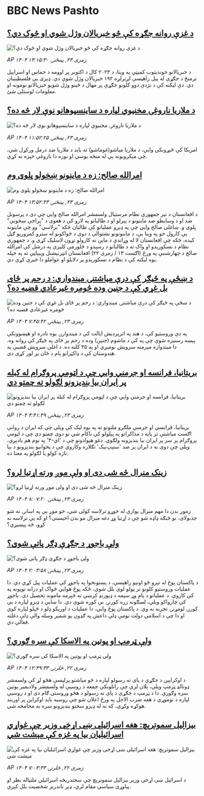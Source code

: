 # BBC News Pashto## [د غزې روانه جګړه کې څو خبريالان وژل شوي او څوک دي؟](https://www.bbc.com/pashto/articles/cedv5pv1416o?at_medium=RSS&at_campaign=rss?at_campaign=githubrss)![د غزې روانه جګړه کې څو خبريالان وژل شوي او څوک دي؟](https://ichef.bbci.co.uk/ace/ws/240/cpsprodpb/865e/live/9f40d830-7910-11f0-8071-1788c7e8ae0e.jpg)_AP ۱۴۰۴ زمری ۲۳, پينځنۍ ۱۳:۱۵:۳۰_د خبریالانو خونديتوب کمېټې په وینا، د ۲۰۲۳ کال د اکتوبر پر اوومه د حماس او اسراییل ترمنځ د جګړې له پیل راهیسې لږترلږه ۱۹۲ خبریالان وژل شوي دي. ډېری یې فلسطینیان دي. دې لیکنه کې د نژدې دوو کلونو جګړې پر مهال د ځينو وژل شويو خبريالانو نومونه او معلومات لوستلی شئ.## [د ملاریا ناروغۍ مخنیوي لپاره د ساینسپوهانو نوې لار څه ده؟](https://www.bbc.com/pashto/articles/c0ep9v8j3q1o?at_medium=RSS&at_campaign=rss?at_campaign=githubrss)![د ملاریا ناروغۍ مخنیوي لپاره د ساینسپوهانو نوې لار څه ده؟](https://ichef.bbci.co.uk/ace/ws/240/cpsprodpb/8f48/live/0b402390-580c-11f0-9074-8989d8c97d87.jpg)_AP ۱۴۰۴ زمری ۲۳, پينځنۍ ۱۱:۵۲:۲۵_امریکا کې څېړونکي وايي، د ملاریا میاشو(غوماشو) ته باید د ملاریا ضد درمل ورکړل شي، چې مېکروبونه یې له منځه یوسي او نوره دا ناروغي خپره نه کړي.## [امرالله صالح: زه د ماینونو ښخولو پلوی وم](https://www.bbc.com/pashto/articles/cm21l92n1x5o?at_medium=RSS&at_campaign=rss?at_campaign=githubrss)![امرالله صالح: زه د ماینونو ښخولو پلوی وم](https://ichef.bbci.co.uk/ace/ws/240/cpsprodpb/afb7/live/d0ac43f0-7915-11f0-a20f-3b86f375586a.jpg)_AP ۱۴۰۴ زمری ۲۳, پينځنۍ ۱۳:۵۲:۴۳_د افغانستان د تېر جمهوري نظام مرستیال ولسمشر امرالله صالح وايي چې دی د پرسونل ضد او د وسایطو ضد ماینونو د پېرلو او د طالبانو په لارو کې د هغوی د "پراخې ښخونې" پلوی و.
ښاغلی صالح وايي چې په ډېرو عملیاتو کې طالبان ځکه "برلاسي" وو چې ماینونه یې کارول خو په وینا یې، د ماینونونو نشتوالی د دوی د ځواکونو له سترو کمزوریو ګڼل کېده، ځکه چې افغانستان لا له وړاندې د ماین نه کارولو تړون لاسلیک کړی و.
د جمهوري نظام د نسکورېدو او واک ته د طالبانو د رسېدو د څلورمې کليزې په درشل کې امرالله صالح د چهارشنبې په ورځ (اګست ۱۳ / زمری ۲۲) افغانستان انټرنېشنل وېبپاڼې ته په خپله یوه لیکنه کې د نظام د نسکورېدو پر دلایلو او عواملو دا خبرې کړې دي.## [د ښځې په ځیګر کې درې میاشتنۍ مېندواري: د رحم پر ځای بل غړي کې د جنین وده څومره غیرعادي قضیه ده؟](https://www.bbc.com/pashto/articles/c0ql7xdx8xpo?at_medium=RSS&at_campaign=rss?at_campaign=githubrss)![د ښځې په ځیګر کې درې میاشتنۍ مېندواري: د رحم پر ځای بل غړي کې د جنین وده څومره غیرعادي قضیه ده؟](https://ichef.bbci.co.uk/ace/ws/240/cpsprodpb/7538/live/c3539730-78e3-11f0-a975-cb151ca452f4.jpg)_AP ۱۴۰۴ زمری ۲۳, پينځنۍ ۷:۴۵:۴۲_په دې وروستیو کې، د هند په اترپردیش ایالت کې د میندوارۍ یوه نادره او هیښوونکې پېښه رسنیزه شوې چې په کې د ماشوم (جنین) وده د رحم پر ځای په ځیګر کې روانه وه.
دا میندواره مېرمنه سرویش نومېږي او په ۳۵ کلنه ده.
د اغلې سرویش قضیې په هندوستان کې د ډاکټرانو پام د ځان پر لور کړی دی.## [بریتانیا، فرانسه او جرمني وايي چې د اټومي پروګرام له کبله پر ایران بیا بندیزونو لګولو ته چمتو دي](https://www.bbc.com/pashto/articles/cn84vrydd0mo?at_medium=RSS&at_campaign=rss?at_campaign=githubrss)![بریتانیا، فرانسه او جرمني وايي چې د اټومي پروګرام له کبله پر ایران بیا بندیزونو لګولو ته چمتو دي](https://ichef.bbci.co.uk/ace/ws/240/cpsprodpb/2435/live/bb2bc5a0-7820-11f0-a975-cb151ca452f4.jpg)_AP ۱۴۰۴ زمری ۲۳, پينځنۍ ۴:۴۱:۴۹_بریتانیا، فرانسې او جرمني ملګرو ملتونو ته په یوه لیک کې ویلي چې که ایران د روانې اګست میاشتې تر پایه د مذاکراتو په پیلولو کې ناکام شي نو دوی چمتو دي چې د اټومي پروګرام پر سر پر ایران بیا بندیزونه ولګوي.
دغو هېوادونو چې د 'اي-‌۳' په نوم هم یادېږي، ویلي چې دوی به د ایران پر ضد 'سنېپ‌بېک' تګلاره وکاروي چې د پخوانیو بندیزونو د بیا تازه کولو یا لګولو په معنا ده.‌## [ زینک منرال څه شی دی او ولې موږ ورته اړتیا لرو؟](https://www.bbc.com/pashto/articles/cy5ep73dqk0o?at_medium=RSS&at_campaign=rss?at_campaign=githubrss)![ زینک منرال څه شی دی او ولې موږ ورته اړتیا لرو؟](https://ichef.bbci.co.uk/ace/ws/240/cpsprodpb/bd66/live/8fd573e0-78e5-11f0-a975-cb151ca452f4.jpg)_AP ۱۴۰۴ زمری ۲۳, پينځنۍ ۸:۰۷:۲۰_زموږ بدن دا مهم منرال یوازې له خوړو ترلاسه کولی شي، خو موږ یې په اسانۍ نه شو جذبولای، نو څنګه ډاډه شو چې د اړتیا وړ دغه منرال مو بدن اخیستی؟ او که یې ترلاسه نه کړو، څه پېښیږي؟## [ولې باجوړ د جګړې ډګر پاتې شوی؟](https://www.bbc.com/pashto/articles/c93d0r4rgdqo?at_medium=RSS&at_campaign=rss?at_campaign=githubrss)![ولې باجوړ د جګړې ډګر پاتې شوی؟](https://ichef.bbci.co.uk/ace/ws/240/cpsprodpb/d79e/live/279851a0-7861-11f0-8071-1788c7e8ae0e.jpg)_AP ۱۴۰۴ زمری ۲۳, پينځنۍ ۲:۰۳:۵۸_د پاکستان پوځ له تېرو څو اونیو راهیسي، د پښتونخوا په باجوړ کې عملیات پیل کړي دي. دا عملیات وروستیو کلونو تر ټولو لوی بلل شوي، ځکه پوځ هوايي ځواک او درانه توپونه په کې کاروي.
د عملیاتو د پام وړ سیمه د ډیورنډ کرښې ته څېرمه ماموند تحصیل دی. باجوړ کې چارواکو ویلي، لسګونه زره کورنۍ بې کوره شوې دي. دا ښايي د ډېرو لپاره د بې کورۍ لومړنۍ تجربه نه وي. د پاکستان پوځ وايي، دا عملیات د اورپکو ډلو  د ځپلو لپاره کوي او دا چې د اسلامي دولت نومې ډلې داعش په ګډون یو شمېر وسله والې ډلې دغلته فعالې دي.## [ولې ټرمپ او پوتین په الاسکا کې سره ګوري؟](https://www.bbc.com/pashto/articles/czerrp53l6eo?at_medium=RSS&at_campaign=rss?at_campaign=githubrss)![ولې ټرمپ او پوتین په الاسکا کې سره ګوري؟](https://ichef.bbci.co.uk/ace/ws/240/cpsprodpb/10b8/live/714a1320-7842-11f0-8071-1788c7e8ae0e.jpg)_AP ۱۴۰۴ زمری ۲۲, څلرنۍ ۱۲:۳۹:۳۳_د اوکرایین د جګړې د پای ته رسولو لپاره د څو میاشتو پرلپسې هڅو لړ کې ولسمشر ډونالډ ټرمپ ویلي، پلان لري چې راتلونکې جمعه د روسیې له ولسمشر ولادیمیر پوتین سره وګوري.
دا د ټرمپ د جګړې د پای ته رسولو د هڅو وروستی ګام دی او د روسیې لپاره د نوموړي د هغه ضرب الاجل په ورځ اعلان شو چې روسیه باید اوکراین پر اوربند هوکړه وکړي، که نه له ډېرو سختو بندیزونو سره به مخامخه شي.## [بیزالیل سموترېچ: هغه اسرائیلی ښی اړخی وزیر چې غواړي اسرائیلیان بیا په غزه کې مېشت شي](https://www.bbc.com/pashto/articles/cvg096dvgnyo?at_medium=RSS&at_campaign=rss?at_campaign=githubrss)![بیزالیل سموترېچ: هغه اسرائیلی ښی اړخی وزیر چې غواړي اسرائیلیان بیا په غزه کې مېشت شي](https://ichef.bbci.co.uk/ace/ws/240/cpsprodpb/f548/live/b9368560-775c-11f0-a975-cb151ca452f4.jpg)_AP ۱۴۰۴ زمری ۲۲, څلرنۍ ۷:۰۳:۳۳_د اسرائیل ښی اړخی وزیر بیزالیل سموترېچ چې سختدریځه اسرائیلي ملتپاله نظر او پیاوړی سیاسي مقام لري، ډېر ناندریز شخصیت بلل کېږي.